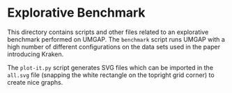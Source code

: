 # Explorative Benchmark

This directory contains scripts and other files related to an
explorative benchmark performed on UMGAP. The `benchmark` script runs
UMGAP with a high number of different configurations on the data sets
used in the paper introducing Kraken.

The `plot-it.py` script generates SVG files which can be imported in
the `all.svg` file (snapping the white rectangle on the topright grid
corner) to create nice graphs.
